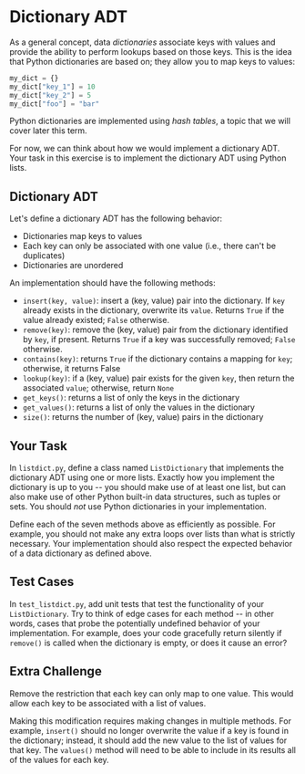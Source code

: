 # Dictionary ADT

As a general concept, data *dictionaries* associate keys with values and provide the ability to perform lookups based on those keys. This is the idea that Python dictionaries are based on; they allow you to map keys to values:

```python
my_dict = {}
my_dict["key_1"] = 10
my_dict["key_2"] = 5
my_dict["foo"] = "bar"
```

Python dictionaries are implemented using *hash tables*, a topic that we will cover later this term.

For now, we can think about how we would implement a dictionary ADT. Your task in this exercise is to implement the dictionary ADT using Python lists.

## Dictionary ADT

Let's define a dictionary ADT has the following behavior:

* Dictionaries map keys to values
* Each key can only be associated with one value (i.e., there can't be duplicates)
* Dictionaries are unordered

An implementation should have the following methods:

* `insert(key, value)`: insert a (key, value) pair into the dictionary. If `key` already exists in the dictionary, overwrite its `value`. Returns `True` if the value already existed; `False` otherwise.
* `remove(key)`: remove the (key, value) pair from the dictionary identified by `key`, if present. Returns `True` if a key was successfully removed; `False` otherwise.
* `contains(key)`: returns `True` if the dictionary contains a mapping for `key`; otherwise, it returns False
* `lookup(key)`: if a (key, value) pair exists for the given `key`, then return the associated `value`; otherwise, return `None`
* `get_keys()`: returns a list of only the keys in the dictionary
* `get_values()`: returns a list of only the values in the dictionary
* `size()`: returns the number of (key, value) pairs in the dictionary

## Your Task

In `listdict.py`, define a class named `ListDictionary` that implements the dictionary ADT using one or more lists. Exactly how you implement the dictionary is up to you -- you should make use of at least one list, but can also make use of other Python built-in data structures, such as tuples or sets. You should *not* use Python dictionaries in your implementation.

Define each of the seven methods above as efficiently as possible. For example, you should not make any extra loops over lists than what is strictly necessary. Your implementation should also respect the expected behavior of a data dictionary as defined above.

## Test Cases

In `test_listdict.py`, add unit tests that test the functionality of your `ListDictionary`. Try to think of edge cases for each method -- in other words, cases that probe the potentially undefined behavior of your implementation. For example, does your code gracefully return silently if `remove()` is called when the dictionary is empty, or does it cause an error?

## Extra Challenge

Remove the restriction that each key can only map to one value. This would allow each key to be associated with a list of values.

Making this modification requires making changes in multiple methods. For example, `insert()` should no longer overwrite the value if a key is found in the dictionary; instead, it should add the new value to the list of values for that key. The `values()` method will need to be able to include in its results all of the values for each key.
